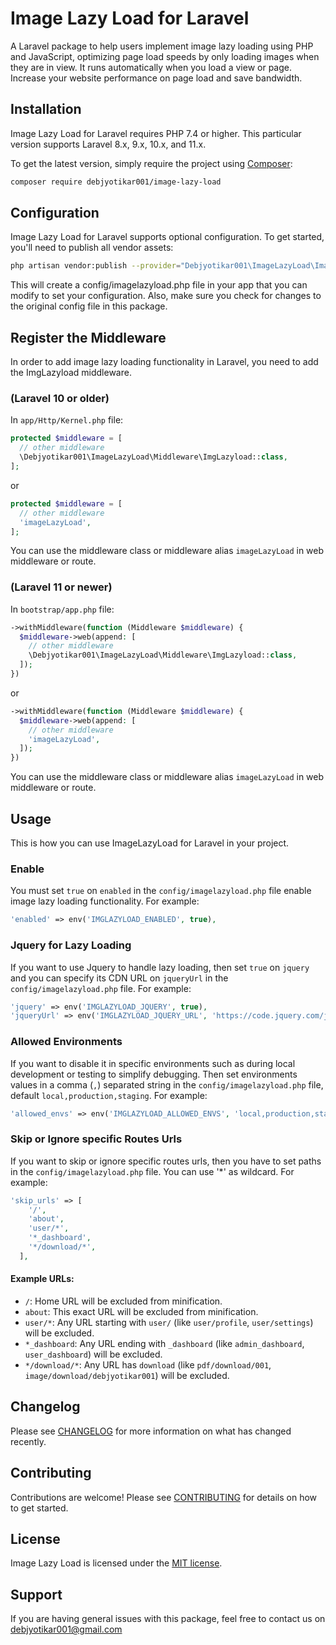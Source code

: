 # Image Lazy Load for Laravel

A Laravel package to help users implement image lazy loading using PHP and JavaScript, optimizing page load speeds by only loading images when they are in view. It runs automatically when you load a view or page. Increase your website performance on page load and save bandwidth.

## Installation

Image Lazy Load for Laravel requires PHP 7.4 or higher. This particular version supports Laravel 8.x, 9.x, 10.x, and 11.x.

To get the latest version, simply require the project using [Composer](https://getcomposer.org):

```sh
composer require debjyotikar001/image-lazy-load
```

## Configuration

Image Lazy Load for Laravel supports optional configuration. To get started, you'll need to publish all vendor assets:

```sh
php artisan vendor:publish --provider="Debjyotikar001\ImageLazyLoad\ImageLazyLoadServiceProvider"
```

This will create a config/imagelazyload.php file in your app that you can modify to set your configuration. Also, make sure you check for changes to the original config file in this package.

## Register the Middleware
In order to add image lazy loading functionality in Laravel, you need to add the ImgLazyload middleware.

### (Laravel 10 or older)
In `app/Http/Kernel.php` file:

```php
protected $middleware = [
  // other middleware
  \Debjyotikar001\ImageLazyLoad\Middleware\ImgLazyload::class,
];
```
or 
```php
protected $middleware = [
  // other middleware
  'imageLazyLoad',
];
```
You can use the middleware class or middleware alias `imageLazyLoad` in web middleware or route.

### (Laravel 11 or newer)
In `bootstrap/app.php` file:

```php
->withMiddleware(function (Middleware $middleware) {
  $middleware->web(append: [
    // other middleware
    \Debjyotikar001\ImageLazyLoad\Middleware\ImgLazyload::class,
  ]);
})
```
or 
```php
->withMiddleware(function (Middleware $middleware) {
  $middleware->web(append: [
    // other middleware
    'imageLazyLoad',
  ]);
})
```
You can use the middleware class or middleware alias `imageLazyLoad` in web middleware or route.

## Usage
This is how you can use ImageLazyLoad for Laravel in your project.

### Enable
You must set `true` on `enabled` in the `config/imagelazyload.php` file enable image lazy loading functionality. For example:

```php
'enabled' => env('IMGLAZYLOAD_ENABLED', true),
```

### Jquery for Lazy Loading
If you want to use Jquery to handle lazy loading, then set `true` on `jquery` and you can specify its CDN URL on `jqueryUrl` in the `config/imagelazyload.php` file. For example:

```php
'jquery' => env('IMGLAZYLOAD_JQUERY', true),
'jqueryUrl' => env('IMGLAZYLOAD_JQUERY_URL', 'https://code.jquery.com/jquery-3.7.1.min.js'),
```

### Allowed Environments
If you want to disable it in specific environments such as during local development or testing to simplify debugging. Then set environments values in a comma (`,`) separated string in the `config/imagelazyload.php` file, default `local,production,staging`. For example:

```php
'allowed_envs' => env('IMGLAZYLOAD_ALLOWED_ENVS', 'local,production,staging'),
```

### Skip or Ignore specific Routes Urls
If you want to skip or ignore specific routes urls, then you have to set paths in the `config/imagelazyload.php` file. You can use '*' as wildcard. For example:

```php
'skip_urls' => [
    '/',
    'about',
    'user/*',
    '*_dashboard',
    '*/download/*',
  ],
```
#### Example URLs:
- `/`: Home URL will be excluded from minification.
- `about`: This exact URL will be excluded from minification.
- `user/*`: Any URL starting with `user/` (like `user/profile`, `user/settings`) will be excluded.
- `*_dashboard`: Any URL ending with `_dashboard` (like `admin_dashboard`, `user_dashboard`) will be excluded.
- `*/download/*`: Any URL has `download` (like `pdf/download/001`, `image/download/debjyotikar001`) will be excluded.

## Changelog

Please see [CHANGELOG](CHANGELOG.md) for more information on what has changed recently.

## Contributing

Contributions are welcome! Please see [CONTRIBUTING](CONTRIBUTING.md) for details on how to get started.

## License

Image Lazy Load is licensed under the [MIT license](LICENSE).

## Support

If you are having general issues with this package, feel free to contact us on [debjyotikar001@gmail.com](mailto:debjyotikar001@gmail.com)
